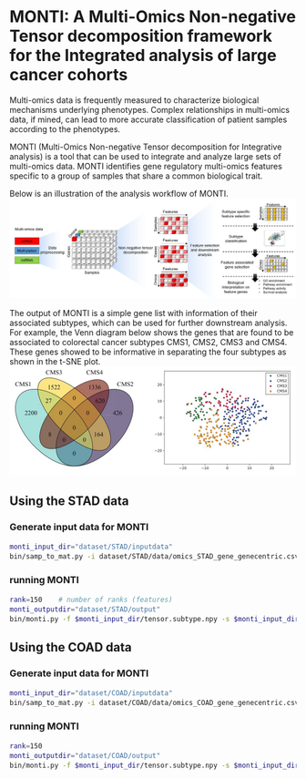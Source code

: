 # MONTI: A Multi-Omics Non-negative Tensor decomposition framework for the Integrated analysis of large cancer cohorts

Multi-omics data is frequently measured to characterize biological mechanisms underlying phenotypes. Complex relationships in multi-omics data, if mined, can lead to more accurate classification of patient samples according to the phenotypes.

MONTI (Multi-Omics Non-negative Tensor decomposition for Integrative analysis) is a tool that can be used to integrate and analyze large sets of multi-omics data. MONTI identifies gene regulatory multi-omics features specific to a group of samples that share a common biological trait.

Below is an illustration of the analysis workflow of MONTI.
![workflow](./images/monti_workflow.jpg)

The output of MONTI is a simple gene list with information of their associated subtypes, which can be used for further downstream analysis. For example, the Venn diagram below shows the genes that are found to be associated to colorectal cancer subtypes CMS1, CMS2, CMS3 and CMS4. These genes showed to be informative in separating the four subtypes as shown in the t-SNE plot.
![example output](./images/monti_outputexample.png)

## Using the STAD data

### Generate input data for MONTI
```bash
monti_input_dir="dataset/STAD/inputdata"
bin/samp_to_mat.py -i dataset/STAD/data/omics_STAD_gene_genecentric.csv dataset/STAD/data/omics_STAD_meth450_genecentric.csv dataset/STAD/data/omics_STAD_mirna_genecentric.csv -s dataset/STAD/subtype_info.txt -r subtype -g dataset/gene_info_withheader.txt -o $monti_input_dir
```

### running MONTI
```bash
rank=150	# number of ranks (features)
monti_outputdir="dataset/STAD/output"
bin/monti.py -f $monti_input_dir/tensor.subtype.npy -s $monti_input_dir/sampinfo_subtype.txt -g $monti_input_dir/geneinfo_subtype.txt -r $rank -o $monti_outputdir --plot
```

## Using the COAD data

### Generate input data for MONTI
``` bash
monti_input_dir="dataset/COAD/inputdata"
bin/samp_to_mat.py -i dataset/COAD/data/omics_COAD_gene_genecentric.csv dataset/COAD/data/omics_COAD_meth450_genecentric.csv dataset/COAD/data/omics_COAD_mirna_genecentric.csv -s dataset/COAD/data/subtype_info.txt -r subtype -g dataset/gene_info_withheader.txt  -o $monti_input_dir
```

### running MONTI
``` bash
rank=150
monti_outputdir="dataset/COAD/output"
bin/monti.py -f $monti_input_dir/tensor.subtype.npy -s $monti_input_dir/sampinfo_subtype.txt -g $monti_input_dir/geneinfo_subtype.txt -r $rank -o $monti_outputdir --plot
```
